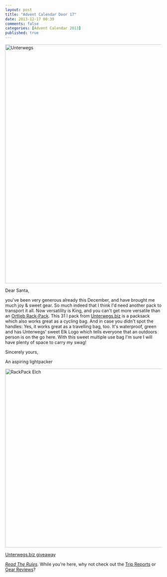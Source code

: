 ```yaml
---
layout: post
title: "Advent Calendar Door 17"
date: 2013-12-17 00:39
comments: false
categories: [Advent Calendar 2013]
published: true
---
```


<a href="http://www.unterwegs.biz/" title="Unterwegs by HendrikMorkel, on Flickr"><img src="http://farm6.staticflickr.com/5481/11277393295_9c17964151_b.jpg" width="1024" height="768" alt="Unterwegs"></a>

<!-- more -->

Dear Santa,

you've been very generous already this December, and have brought me much joy & sweet gear. So much indeed that I think I'd need another pack to transport it all. Now versatility is King, and you can't get more versatile than an [Ortlieb Rack-Pack](http://www.unterwegs.biz/ortlieb-rackpack-elchlogo-unterwegs-95397.html). This 31 l pack from [Unterwegs.biz](http://www.unterwegs.biz/) is a packsack which also works great as a cycling bag. And in case you didn't spot the handles: Yes, it works great as a travelling bag, too. It's waterproof, green and has Unterwegs' sweet Elk Logo which tells everyone that an outdoors person is on the go here. With this sweet multiple use bag I'm sure I will have plenty of space to carry my swag!

Sincerely yours,


An aspiring lightpacker

<a href="http://www.flickr.com/photos/hendrikmorkel/11403730694/" title="RackPack Elch by HendrikMorkel, on Flickr"><img src="http://farm6.staticflickr.com/5508/11403730694_56a14bc2c5_b.jpg" width="1024" height="575" alt="RackPack Elch"></a>

<a id="rc-2eafd820" class="rafl" href="http://www.rafflecopter.com/rafl/display/2eafd820/" rel="nofollow">Unterwegs.biz giveaway</a>
<script src="//d12vno17mo87cx.cloudfront.net/embed/rafl/cptr.js"></script>

*[Read The Rules](http://hikinginfinland.com/2013/11/advent-calendar-2013-the-rules.html).* While you're here, why not check out the [Trip Reports](http://hikinginfinland.com/destinations/) or [Gear Reviews](http://hikinginfinland.com/gear-reviews/)?

